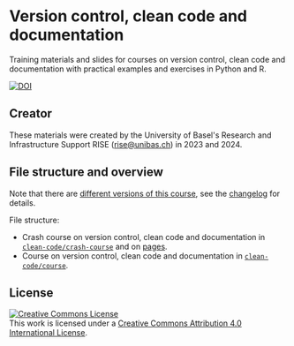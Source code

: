 # Version control, clean code and documentation

Training materials and slides for courses on version control, clean code and documentation with practical examples and exercises in Python and R.

[![DOI](https://zenodo.org/badge/DOI/10.5281/zenodo.10623276.svg)](https://doi.org/10.5281/zenodo.10623276)

## Creator

These materials were created by the University of Basel's Research and Infrastructure Support RISE (rise@unibas.ch) in 2023 and 2024. 

## File structure and overview

Note that there are [different versions of this course](https://github.com/RISE-UNIBAS/clean-code/releases), see the [changelog](https://github.com/RISE-UNIBAS/clean-code/blob/main/CHANGELOG.md)  for details.

File structure:

- Crash course on version control, clean code and documentation in 
[`clean-code/crash-course`](https://github.com/RISE-UNIBAS/clean-code/tree/main/crash-course) and on [pages](course/README.md).
- Course on version control, clean code and documentation in 
[`clean-code/course`](https://github.com/RISE-UNIBAS/clean-code/tree/main/course).

## License

<a rel="license" href="http://creativecommons.org/licenses/by/4.0/"><img alt="Creative Commons License" style="border-width:0" src="https://i.creativecommons.org/l/by/4.0/88x31.png" /></a><br />This work is licensed under a <a rel="license" href="http://creativecommons.org/licenses/by/4.0/">Creative Commons Attribution 4.0 International License</a>.
